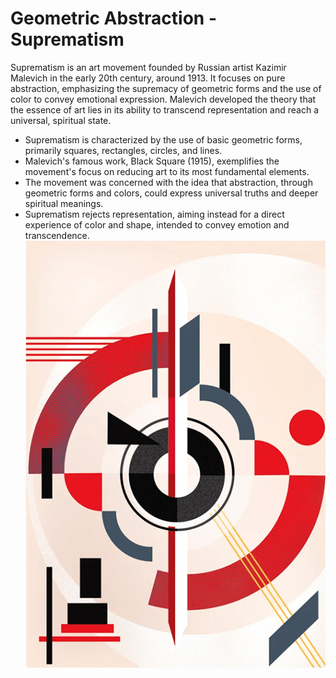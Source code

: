 # Geometric Abstraction - Suprematism
Suprematism is an art movement founded by Russian artist Kazimir Malevich in the early 20th century, around 1913. It focuses on pure abstraction, emphasizing the supremacy of geometric forms and the use of color to convey emotional expression. Malevich developed the theory that the essence of art lies in its ability to transcend representation and reach a universal, spiritual state.
- Suprematism is characterized by the use of basic geometric forms, primarily squares, rectangles, circles, and lines.
- Malevich's famous work, Black Square (1915), exemplifies the movement's focus on reducing art to its most fundamental elements.
- The movement was concerned with the idea that abstraction, through geometric forms and colors, could express universal truths and deeper spiritual meanings.
- Suprematism rejects representation, aiming instead for a direct experience of color and shape, intended to convey emotion and transcendence.
![suprematism](./suprematism.jpg "suprematism")